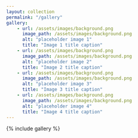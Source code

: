 ```yaml
---
layout: collection
permalink: "/gallery"
gallery:
    - url: /assets/images/background.png
      image_path: /assets/images/background.png
      alt: "placeholder image 1"
      title: "Image 1 title caption"
    - url: /assets/images/background.png
      image_path: /assets/images/background.png
      alt: "placeholder image 2"
      title: "Image 2 title caption"
    - url: /assets/images/background.png
      image_path: /assets/images/background.png
      alt: "placeholder image 3"
      title: "Image 3 title caption"
    - url: /assets/images/background.png
      image_path: /assets/images/background.png
      alt: "placeholder image 4"
      title: "Image 4 title caption"
---
```


{% include gallery %}